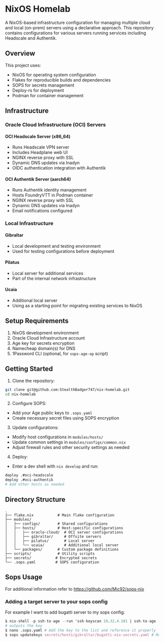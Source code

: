 # NixOS Homelab

A NixOS-based infrastructure configuration for managing multiple cloud and local (on-prem) servers using a declarative approach. This repository contains configurations for various servers running services including Headscale and Authentik.

## Overview

This project uses:
- NixOS for operating system configuration
- Flakes for reproducible builds and dependencies
- SOPS for secrets management
- Deploy-rs for deployment
- Podman for container management

## Infrastructure

### Oracle Cloud Infrastructure (OCI) Servers

#### OCI Headscale Server (x86_64)
- Runs Headscale VPN server
- Includes Headplane web UI
- NGINX reverse proxy with SSL
- Dynamic DNS updates via Inadyn
- OIDC authentication integration with Authentik

#### OCI Authentik Server (aarch64)
- Runs Authentik identity management
- Hosts FoundryVTT in Podman container
- NGINX reverse proxy with SSL
- Dynamic DNS updates via Inadyn
- Email notifications configured

### Local Infrastructure

#### Gibraltar
- Local development and testing environment
- Used for testing configurations before deployment

#### Pilatus
- Local server for additional services
- Part of the internal network infrastructure

#### Ucaia
- Additional local server
- Using as a starting point for migrating existing services to NixOS

## Setup Requirements

1. NixOS development environment
2. Oracle Cloud Infrastructure account
3. Age key for secrets encryption
4. Namecheap domain(s) for DNS
5. 1Password CLI (optional, for `sops-age-op` script)

## Getting Started

1. Clone the repository:
```bash
git clone git@github.com:StealthBadger747/nix-homelab.git
cd nix-homelab
```

2. Configure SOPS:
- Add your Age public keys to `.sops.yaml`
- Create necessary secret files using SOPS encryption

3. Update configurations:
- Modify host configurations in `modules/hosts/`
- Update common settings in `modules/configs/common.nix`
- Adjust firewall rules and other security settings as needed

4. Deploy:
- Enter a dev shell with `nix develop` and run:
```bash
deploy .#oci-headscale
deploy .#oci-authentik
# Add other hosts as needed
```

## Directory Structure

```
.
├── flake.nix           # Main flake configuration
├── modules/
│   ├── configs/        # Shared configurations
│   ├── hosts/          # Host-specific configurations
│   │   ├── oracle-cloud/  # OCI server configurations
│   │   ├── gibraltar/     # Offsite servers
│   │   ├── pilatus/       # Local server
│   │   └── ucaia/         # Additional local server
│   └── packages/       # Custom package definitions
├── scripts/            # Utility scripts
├── secrets/           # Encrypted secrets
└── .sops.yaml         # SOPS configuration
```

## Sops Usage

For additional information refer to https://github.com/Mic92/sops-nix

### Adding a target server to your sops config

For example I want to add bugatti server to my sops config:

```nix
$ nix-shell -p ssh-to-age --run 'ssh-keyscan 10.32.4.101 | ssh-to-age
# outputs the key
$ nano .sops.yaml # Add the key to the list and reference it properly
$ sops updatekeys secrets/hosts/gibraltar/bugatti-nix-secrets.yaml # Repeat for all files that are referenced by that key
```
